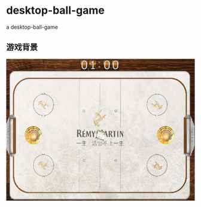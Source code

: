 # desktop-ball-game
 a desktop-ball-game
 ## 游戏背景
 ![图片](https://github.com/likelight/desktop-ball-game/blob/master/images/story.png)